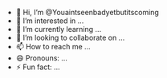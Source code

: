 - 👋 Hi, I’m @Youaintseenbadyetbutitscoming
- 👀 I’m interested in ...
- 🌱 I’m currently learning ...
- 💞️ I’m looking to collaborate on ...
- 📫 How to reach me ...
- 😄 Pronouns: ...
- ⚡ Fun fact: ...

<!---
Youaintseenbadyetbutitscoming/Youaintseenbadyetbutitscoming is a ✨ special ✨ repository because its `README.md` (this file) appears on your GitHub profile.
You can click the Preview link to take a look at your changes.
--->
